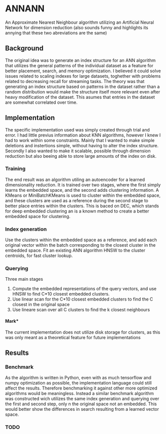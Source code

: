 # ANNANN
An Approximate Nearest Neighbour algorithm utilizing an Artificial Neural Network for dimension reduction (also sounds funny and highlights its annying that these two abreviations are the same)

## Background
The original idea was to generate an index structure for an ANN algorithm that utilizes the general patterns of the individual dataset as a feature for better placement, search, and memory optimization. I believed it could solve issues related to scaling indexes for large datasets, toghether with problems related to decreasing recall for streaming tasks. The theory was that generating an index structure based on patterns in the dataset rather than a random distribution would make the structure itself more relevant even after heavy modification of the dataset. This asumes that entries in the dataset are somewhat correlated over time. 

## Implementation
The specific implementation used was simply created through trial and error. I had little previus information about KNN algorithms, however I knew I had to work within some constraints. Mainly that I wanted to make simple deletions and instertions simple, without having to alter the index structure. Secondly I also wanted to make it scalable, possible through dimension reduction but also beeing able to store large amounts of the index on disk. 

### Training
The end result was an algorithm utiling an autoencoder for a learned dimensionality reduction. It is trained over two stages, where the first simply learns the embedded space, and the second adds clustering information. A KMeans or MiniBatchKMeans is used to cluster within the embedded space, and these clusters are used as a reference during the second stage to better place entries within the clusters. This is baced on DEC, which stands for deep embedded clustering an is a known method to create a better embedded space for clustering.

### Index generation
Use the clusters within the embedded space as a reference, and add each original vector within the batch corresponding to the closest cluster in the embedded space. Fit an existing ANN algorithm HNSW to the cluster centroids, for fast cluster lookup.

### Querying 
Three main stages
1. Compute the embedded representations of the query vectors, and use HNSW to find C*10 closest embedded clusters.
2. Use linear scan for the C*10 closest embedded clusters to find the C closest in the original space
3. Use lineare scan over all C clusters to find the k closest neighbours

#### Mark*
The current implementation does not utilize disk storage for clusters, as this was only meant as a theoretical feature for future implementations

## Results

### Benchmark
As the algorithm is written in Python, even with as much tensorflow and numpy optimization as possible, the implementation language could still affect the results. Therefore benchmarking it against other more optimized algorithms would be meaningless. Instead a similar benchmark algorithm was constructed wich utilizes the same index generation and querying over the first and second step, only n the original space not an embedded. This would better show the differences in search resulting from a learned vector space.

### TODO
